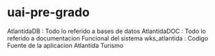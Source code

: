 # uai-pre-grado

AtlantidaDB     : Todo lo referido a bases de datos
AtlantidaDOC    : Todo lo referido a documentacion Funcional del sistema
wks_atlantida   : Codigo Fuente de la aplicacion Atlantida Turismo

